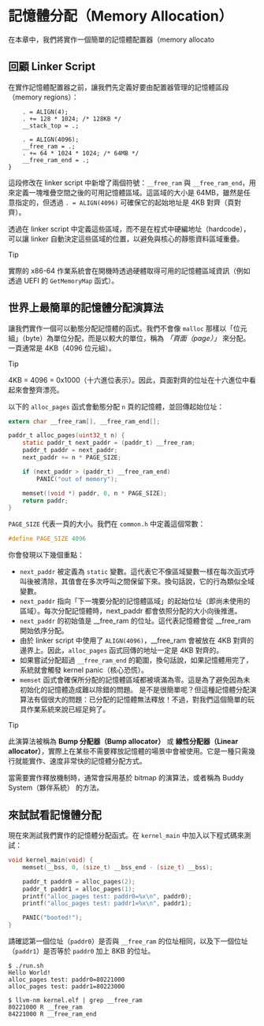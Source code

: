# 記憶體分配（Memory Allocation）

在本章中，我們將實作一個簡單的記憶體配置器（memory allocato

## 回顧 Linker Script

在實作記憶體配置器之前，讓我們先定義好要由配置器管理的記憶體區段（memory regions）：

```ld [kernel.ld] {5-8}
    . = ALIGN(4);
    . += 128 * 1024; /* 128KB */
    __stack_top = .;

    . = ALIGN(4096);
    __free_ram = .;
    . += 64 * 1024 * 1024; /* 64MB */
    __free_ram_end = .;
}
```

這段修改在 linker script 中新增了兩個符號：`__free_ram` 與 `__free_ram_end`，用來定義一塊堆疊空間之後的可用記憶體區域。這區域的大小是 64MB，雖然是任意指定的，但透過 `. = ALIGN(4096)` 可確保它的起始地址是 4KB 對齊（頁對齊）。

透過在 linker script 中定義這些區域，而不是在程式中硬編地址（hardcode），可以讓 linker 自動決定這些區域的位置，以避免與核心的靜態資料區域重疊。

> [!TIP]
>
> 實際的 x86-64 作業系統會在開機時透過硬體取得可用的記憶體區域資訊（例如透過 UEFI 的 `GetMemoryMap` 函式）。

## 世界上最簡單的記憶體分配演算法

讓我們實作一個可以動態分配記憶體的函式。我們不會像 `malloc` 那樣以「位元組」（byte）為單位分配，而是以較大的單位，稱為 *「頁面（page）」* 來分配。一頁通常是 4KB（4096 位元組）。

> [!TIP]
>
> 4KB = 4096 = 0x1000（十六進位表示）。因此，頁面對齊的位址在十六進位中看起來會整齊漂亮。

以下的 `alloc_pages` 函式會動態分配 `n` 頁的記憶體，並回傳起始位址：

```c [kernel.c]
extern char __free_ram[], __free_ram_end[];

paddr_t alloc_pages(uint32_t n) {
    static paddr_t next_paddr = (paddr_t) __free_ram;
    paddr_t paddr = next_paddr;
    next_paddr += n * PAGE_SIZE;

    if (next_paddr > (paddr_t) __free_ram_end)
        PANIC("out of memory");

    memset((void *) paddr, 0, n * PAGE_SIZE);
    return paddr;
}
```

`PAGE_SIZE` 代表一頁的大小。我們在 `common.h` 中定義這個常數：

```c [common.h]
#define PAGE_SIZE 4096
```

你會發現以下幾個重點：

- `next_paddr` 被定義為 `static` 變數。這代表它不像區域變數一樣在每次函式呼叫後被清除，其值會在多次呼叫之間保留下來。換句話說，它的行為類似全域變數。
- `next_paddr` 指向「下一塊要分配的記憶體區域」的起始位址（即尚未使用的區域）。每次分配記憶體時，next_paddr 都會依照分配的大小向後推進。
- `next_paddr` 的初始值是 __free_ram 的位址。這代表記憶體會從 __free_ram 開始依序分配。
- 由於 linker script 中使用了 `ALIGN(4096)`，__free_ram 會被放在 4KB 對齊的邊界上。因此，`alloc_pages` 函式回傳的地址一定是 4KB 對齊的。
- 如果嘗試分配超過 `__free_ram_end` 的範圍，換句話說，如果記憶體用完了，系統就會觸發 kernel panic（核心恐慌）。
- `memset` 函式會確保所分配的記憶體區域都被填滿為零。這是為了避免因為未初始化的記憶體造成難以除錯的問題。
是不是很簡單呢？但這種記憶體分配演算法有個很大的問題：已分配的記憶體無法釋放！不過，對我們這個簡單的玩具作業系統來說已經足夠了。

> [!TIP]
>
> 此演算法被稱為 **Bump 分配器（Bump allocator）** 或 **線性分配器（Linear allocator）**，實際上在某些不需要釋放記憶體的場景中會被使用。它是一種只需幾行就能實作、速度非常快的記憶體分配方式。
> 
> 當需要實作釋放機制時，通常會採用基於 bitmap 的演算法，或者稱為 Buddy System（夥伴系統） 的方法。

## 來試試看記憶體分配

現在來測試我們實作的記憶體分配函式。在 `kernel_main` 中加入以下程式碼來測試：

```c [kernel.c] {4-7}
void kernel_main(void) {
    memset(__bss, 0, (size_t) __bss_end - (size_t) __bss);

    paddr_t paddr0 = alloc_pages(2);
    paddr_t paddr1 = alloc_pages(1);
    printf("alloc_pages test: paddr0=%x\n", paddr0);
    printf("alloc_pages test: paddr1=%x\n", paddr1);

    PANIC("booted!");
}
```

請確認第一個位址（`paddr0`）是否與 `__free_ram` 的位址相同，以及下一個位址（`paddr1`）是否等於 `paddr0` 加上 8KB 的位址。

```
$ ./run.sh
Hello World!
alloc_pages test: paddr0=80221000
alloc_pages test: paddr1=80223000
```

```
$ llvm-nm kernel.elf | grep __free_ram
80221000 R __free_ram
84221000 R __free_ram_end
```

